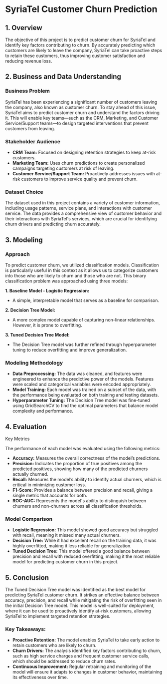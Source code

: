 # SyriaTel Customer Churn Prediction

## 1. Overview

The objective of this project is to predict customer churn for SyriaTel and identify key factors contributing to churn. By accurately predicting which customers are likely to leave the company, SyriaTel can take proactive steps to retain these customers, thus improving customer satisfaction and reducing revenue loss.

## 2. Business and Data Understanding
### Business Problem

SyriaTel has been experiencing a significant number of customers leaving the company, also known as customer churn. To stay ahead of this issue, SyriaTel aims to predict customer churn and understand the factors driving it. This will enable key teams—such as the CRM, Marketing, and Customer Service/Support teams—to design targeted interventions that prevent customers from leaving.

### Stakeholder Audience

 - **CRM Team:** Focused on designing retention strategies to keep at-risk customers.
 - **Marketing Team:** Uses churn predictions to create personalized campaigns targeting customers at risk of leaving.
 - **Customer Service/Support Team:** Proactively addresses issues with at-risk customers to improve service quality and prevent churn.

### Dataset Choice
The dataset used in this project contains a variety of customer information, including usage patterns, service plans, and interactions with customer service. The data provides a comprehensive view of customer behavior and their interactions with SyriaTel's services, which are crucial for identifying churn drivers and predicting churn accurately.

## 3. Modeling
### Approach
To predict customer churn, we utilized classification models. Classification is particularly useful in this context as it allows us to categorize customers into those who are likely to churn and those who are not. This binary classification problem was approached using three models:

 **1. Baseline Model - Logistic Regression:**
 
  - A simple, interpretable model that serves as a baseline for comparison.

 **2. Decision Tree Model:**

  - A more complex model capable of capturing non-linear relationships. However, it is prone to overfitting.

 **3. Tuned Decision Tree Model:**

  - The Decision Tree model was further refined through hyperparameter tuning to reduce overfitting and improve generalization.

### Modeling Methodology
 - **Data Preprocessing:** The data was cleaned, and features were engineered to enhance the predictive power of the models. Features were scaled and categorical variables were encoded appropriately.
 - **Model Training:** Each model was trained on a subset of the data, with the performance being evaluated on both training and testing datasets.
 - **Hyperparameter Tuning:** The Decision Tree model was fine-tuned using GridSearchCV to find the optimal parameters that balance model complexity and performance.

## 4. Evaluation

Key Metrics

The performance of each model was evaluated using the following metrics:

 - **Accuracy:** Measures the overall correctness of the model’s predictions.
 - **Precision:** Indicates the proportion of true positives among the predicted positives, showing how many of the predicted churners actually churned.
 - **Recall:** Measures the model’s ability to identify actual churners, which is critical in minimizing customer loss.
 - **F1-Score:** Provides a balance between precision and recall, giving a single metric that accounts for both.
 - **ROC-AUC:** Represents the model's ability to distinguish between churners and non-churners across all classification thresholds.

### Model Comparison
 - **Logistic Regression:** This model showed good accuracy but struggled with recall, meaning it missed many actual churners.
 - **Decision Tree:** While it had excellent recall on the training data, it was highly overfitted, making it less reliable for generalization.
 - **Tuned Decision Tree:** This model offered a good balance between precision and recall with reduced overfitting, making it the most reliable model for predicting customer churn in this project.

## 5. Conclusion
The Tuned Decision Tree model was identified as the best model for predicting SyriaTel customer churn. It strikes an effective balance between accuracy, precision, and recall while mitigating the risk of overfitting seen in the initial Decision Tree model. This model is well-suited for deployment, where it can be used to proactively identify at-risk customers, allowing SyriaTel to implement targeted retention strategies.

### Key Takeaways:
 - **Proactive Retention:** The model enables SyriaTel to take early action to retain customers who are likely to churn.
 - **Churn Drivers:** The analysis identified key factors contributing to churn, such as high service charges and frequent customer service calls, which should be addressed to reduce churn rates.
 - **Continuous Improvement:** Regular retraining and monitoring of the model will ensure it adapts to changes in customer behavior, maintaining its effectiveness over time.